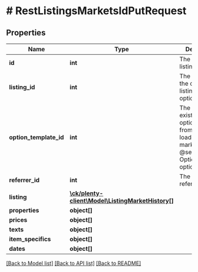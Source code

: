 # # RestListingsMarketsIdPutRequest

## Properties

Name | Type | Description | Notes
------------ | ------------- | ------------- | -------------
**id** | **int** | The ID of the listing market. |
**listing_id** | **int** | The listing ID of the current listing market. optional | [optional]
**option_template_id** | **int** | The ID of an existing listing option template from where to load listing market settings. @see OptionTemplate. optional | [optional]
**referrer_id** | **int** | The ID of the referrer. |
**listing** | [**\ck/plenty-client\Model\ListingMarketHistory[]**](ListingMarketHistory.md) |  |
**properties** | **object[]** |  | [optional]
**prices** | **object[]** |  | [optional]
**texts** | **object[]** |  | [optional]
**item_specifics** | **object[]** |  | [optional]
**dates** | **object[]** |  | [optional]

[[Back to Model list]](../../README.md#models) [[Back to API list]](../../README.md#endpoints) [[Back to README]](../../README.md)
